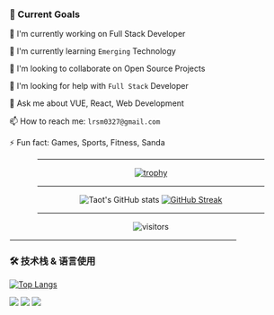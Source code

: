 
### 🎯 Current Goals

  🔭 I'm currently working on Full Stack Developer
  
  🌱 I'm currently learning `Emerging` Technology
  
  👯 I'm looking to collaborate on Open Source Projects
  
  🤔 I'm looking for help with `Full Stack` Developer
  
  💬 Ask me about VUE, React, Web Development
  
  📫 How to reach me: `lrsm0327@gmail.com`
  
  ⚡ Fun fact: Games, Sports, Fitness, Sanda




<div align="center">
  <hr style="border: 1px solid #eee; width: 80%;"/>

  [![trophy](https://github-profile-trophy.vercel.app/?username=lrsm21427&row=1&margin-w=10&theme=light_lover)](https://github.com/ryo-ma/github-profile-trophy)
</div>
  
<div align="center">
  <hr style="border: 1px solid #eee; width: 80%;"/>

  ![Taot's GitHub stats](https://github-readme-stats.vercel.app/api?username=Taot-chen) 
  [![GitHub Streak](https://streak-stats.demolab.com/?user=lrsm21427&theme=light)](https://git.io/streak-stats)
</div>

<div align="center">
  <hr style="border: 1px solid #eee; width: 80%;"/>

![visitors](https://visitor-badge.glitch.me/badge?page_id=lrsm21427&left_color=green&right_color=red)
</div>

<div>
  <hr style="border: 1px solid #eee; width: 80%;"/>

### 🛠 技术栈 & 语言使用
[![Top Langs](https://github-readme-stats.vercel.app/api/top-langs/?username=lrsm21427&layout=donut)](https://github.com/anuraghazra/github-readme-stats)

<img src="https://img.shields.io/badge/-HTML5-E34F26?style=flat-square&logo=html5&logoColor=white" /> <img src="https://img.shields.io/badge/-CSS3-1572B6?style=flat-square&logo=css3" /> <img src="https://img.shields.io/badge/-JavaScript-oringe?style=flat-square&logo=javascript" />
</div>


